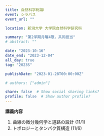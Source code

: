 ```yaml
---
title: 自然科学総論Ⅰ
event: シラバス
event_url: ""

location: 新潟大学 大学院自然科学研究科

summary: "第2学期月曜4限，共同担当"
# abstract: ""

date: "2023-10-16"
date_end: "2023-12-04"
all_day: true
tag: "2023S"

publishDate: "2023-01-28T00:00:00Z"

# authors: ["admin"]

share: false  # Show social sharing links?
profile: false  # Show author profile?
---
```

**講義内容**
1. 曲線の微分幾何学と道路の設計 (11/1)
2. トポロジーとタンパク質構造 (11/6)
